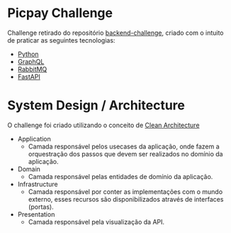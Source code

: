 # Picpay Challenge

Challenge retirado do repositório [backend-challenge](https://github.com/CollabCodeTech/backend-challenges), criado com o intuito de praticar as seguintes tecnologias:

- [Python](https://www.python.org/)
- [GraphQL](https://graphql.org/)
- [RabbitMQ](https://www.rabbitmq.com/)
- [FastAPI](https://fastapi.tiangolo.com/)

# System Design / Architecture

O challenge foi criado utilizando o conceito de [Clean Architecture](https://herbertograca.com/2017/11/16/explicit-architecture-01-ddd-hexagonal-onion-clean-cqrs-how-i-put-it-all-together/)

- Application
  - Camada responsável pelos usecases da aplicação, onde fazem a orquestração dos passos que devem ser realizados no domínio da aplicação.
- Domain
  - Camada responsável pelas entidades de domínio da aplicação.
- Infrastructure
  - Camada responsável por conter as implementações com o mundo externo, esses recursos são disponibilizados através de interfaces (portas).
- Presentation
  - Camada responsável pela visualização da API.
